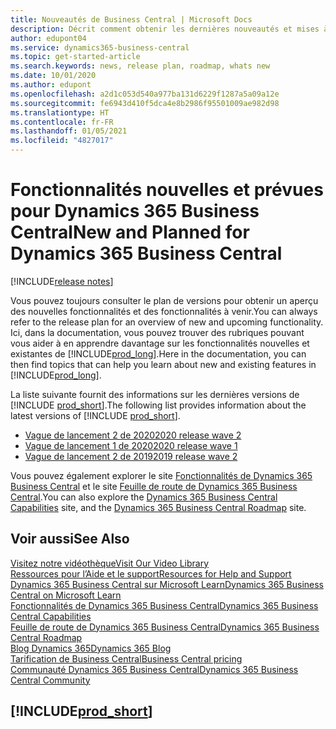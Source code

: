 ```yaml
---
title: Nouveautés de Business Central | Microsoft Docs
description: Décrit comment obtenir les dernières nouveautés et mises à jour de Business Central.
author: edupont04
ms.service: dynamics365-business-central
ms.topic: get-started-article
ms.search.keywords: news, release plan, roadmap, whats new
ms.date: 10/01/2020
ms.author: edupont
ms.openlocfilehash: a2d1c053d540a977ba131d6229f1287a5a09a12e
ms.sourcegitcommit: fe6943d410f5dca4e8b2986f95501009ae982d98
ms.translationtype: HT
ms.contentlocale: fr-FR
ms.lasthandoff: 01/05/2021
ms.locfileid: "4827017"
---
```

# <a name="new-and-planned-for-dynamics-365-business-central"></a><span data-ttu-id="7dfd7-103">Fonctionnalités nouvelles et prévues pour Dynamics 365 Business Central</span><span class="sxs-lookup"><span data-stu-id="7dfd7-103">New and Planned for Dynamics 365 Business Central</span></span>

[!INCLUDE[release notes](includes/release-notes.md)]

<span data-ttu-id="7dfd7-104">Vous pouvez toujours consulter le plan de versions pour obtenir un aperçu des nouvelles fonctionnalités et des fonctionnalités à venir.</span><span class="sxs-lookup"><span data-stu-id="7dfd7-104">You can always refer to the release plan for an overview of new and upcoming functionality.</span></span> <span data-ttu-id="7dfd7-105">Ici, dans la documentation, vous pouvez trouver des rubriques pouvant vous aider à en apprendre davantage sur les fonctionnalités nouvelles et existantes de [!INCLUDE[prod_long](includes/prod_long.md)].</span><span class="sxs-lookup"><span data-stu-id="7dfd7-105">Here in the documentation, you can then find topics that can help you learn about new and existing features in [!INCLUDE[prod_long](includes/prod_long.md)].</span></span> 

<span data-ttu-id="7dfd7-106">La liste suivante fournit des informations sur les dernières versions de [!INCLUDE [prod_short](includes/prod_short.md)].</span><span class="sxs-lookup"><span data-stu-id="7dfd7-106">The following list provides information about the latest versions of [!INCLUDE [prod_short](includes/prod_short.md)].</span></span>  

* [<span data-ttu-id="7dfd7-107">Vague de lancement 2 de 2020</span><span class="sxs-lookup"><span data-stu-id="7dfd7-107">2020 release wave 2</span></span>](/dynamics365-release-plan/2020wave2/smb/dynamics365-business-central/planned-features)  
* [<span data-ttu-id="7dfd7-108">Vague de lancement 1 de 2020</span><span class="sxs-lookup"><span data-stu-id="7dfd7-108">2020 release wave 1</span></span>](/dynamics365-release-plan/2020wave1/dynamics365-business-central/planned-features)  
* [<span data-ttu-id="7dfd7-109">Vague de lancement 2 de 2019</span><span class="sxs-lookup"><span data-stu-id="7dfd7-109">2019 release wave 2</span></span>](/dynamics365-release-plan/2019wave2/dynamics365-business-central/planned-features)  

<span data-ttu-id="7dfd7-110">Vous pouvez également explorer le site [Fonctionnalités de Dynamics 365 Business Central](https://dynamics.microsoft.com/business-central/capabilities/) et le site [Feuille de route de Dynamics 365 Business Central](https://dynamics.microsoft.com/roadmap/business-central/).</span><span class="sxs-lookup"><span data-stu-id="7dfd7-110">You can also explore the [Dynamics 365 Business Central Capabilities](https://dynamics.microsoft.com/business-central/capabilities/) site, and the [Dynamics 365 Business Central Roadmap](https://dynamics.microsoft.com/roadmap/business-central/) site.</span></span>  

## <a name="see-also"></a><span data-ttu-id="7dfd7-111">Voir aussi</span><span class="sxs-lookup"><span data-stu-id="7dfd7-111">See Also</span></span>

[<span data-ttu-id="7dfd7-112">Visitez notre vidéothèque</span><span class="sxs-lookup"><span data-stu-id="7dfd7-112">Visit Our Video Library</span></span>](across-videos.md)  
[<span data-ttu-id="7dfd7-113">Ressources pour l’Aide et le support</span><span class="sxs-lookup"><span data-stu-id="7dfd7-113">Resources for Help and Support</span></span>](product-help-and-support.md)  
[<span data-ttu-id="7dfd7-114">Dynamics 365 Business Central sur Microsoft Learn</span><span class="sxs-lookup"><span data-stu-id="7dfd7-114">Dynamics 365 Business Central on Microsoft Learn</span></span>](/learn/dynamics365/business-central?WT.mc_id=dyn365bc_landingpage-docs)  
[<span data-ttu-id="7dfd7-115">Fonctionnalités de Dynamics 365 Business Central</span><span class="sxs-lookup"><span data-stu-id="7dfd7-115">Dynamics 365 Business Central Capabilities</span></span>](https://dynamics.microsoft.com/business-central/capabilities/)  
[<span data-ttu-id="7dfd7-116">Feuille de route de Dynamics 365 Business Central</span><span class="sxs-lookup"><span data-stu-id="7dfd7-116">Dynamics 365 Business Central Roadmap</span></span>](https://dynamics.microsoft.com/roadmap/business-central/)  
[<span data-ttu-id="7dfd7-117">Blog Dynamics 365</span><span class="sxs-lookup"><span data-stu-id="7dfd7-117">Dynamics 365 Blog</span></span>](https://cloudblogs.microsoft.com/dynamics365/it/product/business-central/)  
[<span data-ttu-id="7dfd7-118">Tarification de Business Central</span><span class="sxs-lookup"><span data-stu-id="7dfd7-118">Business Central pricing</span></span>](https://dynamics.microsoft.com/business-central/overview/#pricing)  
[<span data-ttu-id="7dfd7-119">Communauté Dynamics 365 Business Central</span><span class="sxs-lookup"><span data-stu-id="7dfd7-119">Dynamics 365 Business Central Community</span></span>](https://community.dynamics.com/business/)

## [!INCLUDE[prod_short](includes/free_trial_md.md)]
